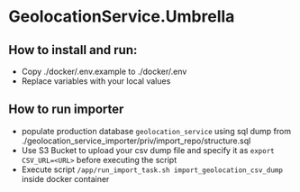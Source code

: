 # GeolocationService.Umbrella

## How to install and run:
* Copy ./docker/.env.example to ./docker/.env 
* Replace variables with your local values

## How to run importer
* populate production database `geolocation_service` using sql dump from ./geolocation_service_importer/priv/import_repo/structure.sql
* Use S3 Bucket to upload your csv dump file and specify it as `export CSV_URL=<URL>` before executing the script
* Execute script `/app/run_import_task.sh import_geolocation_csv_dump` inside docker container

